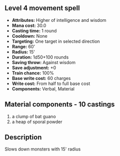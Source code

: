 ## Level 4 movement spell

- **Attributes:** Higher of intelligence and wisdom
- **Mana cost:** 30.0
- **Casting time:** 1 round
- **Cooldown:** None
- **Targeting:** One target in selected direction
- **Range:** 60'
- **Radius:** 15'
- **Duration:** 1d50+100 rounds
- **Saving throw:** Against wisdom
- **Save adjustment:** +0
- **Train chance:** 100%
- **Base write cost:** 60 charges
- **Write cost:** From half to full base cost
- **Components:** Verbal, Material

## Material components - 10 castings

1. a clump of bat guano
2. a heap of sporal powder

## Description

Slows down monsters with 15' radius

